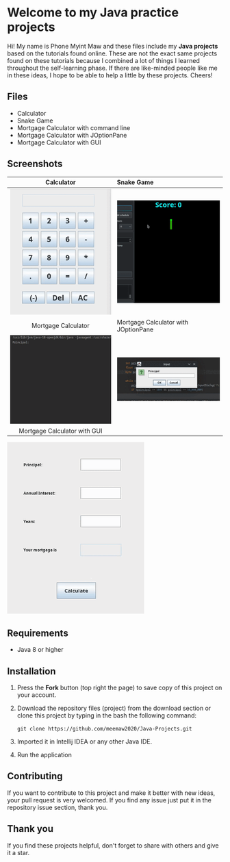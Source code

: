 
# Welcome to my Java practice projects

Hi! My name is Phone Myint Maw and these files include my **Java projects** based on the tutorials found online. These are not the exact same projects found on these tutorials because I combined a lot of things I learned throughout the self-learning phase. If there are like-minded people like me in these ideas, I hope to be able to help a little by these projects. Cheers!


## Files
- Calculator
- Snake Game
- Mortgage Calculator with command line
- Mortgage Calculator with JOptionPane
- Mortgage Calculator with GUI

## Screenshots
Calculator |  Snake Game
:------------------:|:-------------------
![Calculator - screenshot](Screenshots/Calculator.gif) | ![Snake Game - screenshot](Screenshots/Snake.gif)
Mortgage Calculator |  Mortgage Calculator with JOptionPane
![Mortgage Calculator - screenshot](Screenshots/MortgageCalculator.gif) | ![Mortgage Calculator with JOptionPane - screenshot](Screenshots/MortgageCalculatorwithJOptionPane.gif)
Mortgage Calculator with GUI |
![Mortgage Calculator with GUI - screenshot](Screenshots/MortgageCalculatorwithGUI.gif) 

## Requirements
- Java 8 or higher

## Installation
1. Press the **Fork** button (top right the page) to save copy of this project on your account.

2. Download the repository files (project) from the download section or clone this project by typing in the bash the following command:

       git clone https://github.com/meemaw2020/Java-Projects.git
3. Imported it in Intellij IDEA or any other Java IDE.
4. Run the application

## Contributing
If you want to contribute to this project and make it better with new ideas, your pull request is very welcomed.
If you find any issue just put it in the repository issue section, thank you.

## Thank you
If you find these projects helpful, don't forget to share with others and give it a star.

